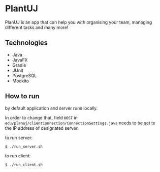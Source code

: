 # PlantUJ

PlanUJ is an app that can help you with organising your team,
managing different tasks and many more!

## Technologies
 - Java
 - JavaFX
 - Gradle
 - JUnit
 - PostgreSQL
 - Mockito

## How to run
by default application and server runs locally.

In order to change that, field `HOST` in `edu/planuj/clientConnection/ConnectionSettings.java` needs to be set to the IP address of designated server.

to run server:
```
$ ./run_server.sh
```
to run client:
```
$ ./run_client.sh
```

